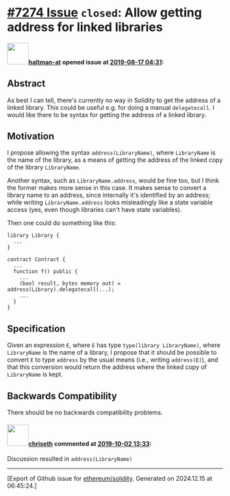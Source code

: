 # [\#7274 Issue](https://github.com/ethereum/solidity/issues/7274) `closed`: Allow getting address for linked libraries

#### <img src="https://avatars.githubusercontent.com/u/35589221?v=4" width="50">[haltman-at](https://github.com/haltman-at) opened issue at [2019-08-17 04:31](https://github.com/ethereum/solidity/issues/7274):

## Abstract

As best I can tell, there's currently no way in Solidity to get the address of a linked library.  This could be useful e.g. for doing a manual `delegatecall`.  I would like there to be syntax for getting the address of a linked library.

## Motivation

I propose allowing the syntax `address(LibraryName)`, where `LibraryName` is the name of the library, as a means of getting the address of the linked copy of the library `LibraryName`.

Another syntax, such as `LibraryName.address`, would be fine too, but I think the former makes more sense in this case.  It makes sense to convert a library name to an address, since internally it's identified by an address; while writing `LibraryName.address` looks misleadingly like a state variable access (yes, even though libraries can't have state variables).

Then one could do something like this:

```
library Library {
  ...
}

contract Contract {
  ...
  function f() public {
    ...
    (bool result, bytes memory out) = address(Library).delegatecall(...);
    ...
  }
}
```

## Specification

Given an expression `E`, where `E` has type `type(library LibraryName)`, where `LibraryName` is the name of a library, I propose that it should be possible to convert `E` to type `address` by the usual means (i.e., writing `address(E)`), and that this conversion would return the address where the linked copy of `LibraryName` is kept.

## Backwards Compatibility

There should be no backwards compatibility problems.

#### <img src="https://avatars.githubusercontent.com/u/9073706?v=4" width="50">[chriseth](https://github.com/chriseth) commented at [2019-10-02 13:33](https://github.com/ethereum/solidity/issues/7274#issuecomment-537493742):

Discussion resulted in `address(LibraryName)`


-------------------------------------------------------------------------------



[Export of Github issue for [ethereum/solidity](https://github.com/ethereum/solidity). Generated on 2024.12.15 at 06:45:24.]

